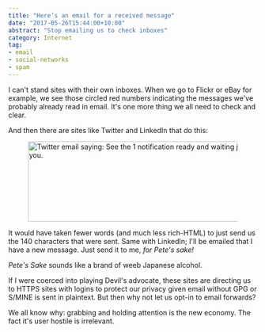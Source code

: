 ```yaml
---
title: "Here’s an email for a received message"
date: "2017-05-26T15:44:00+10:00"
abstract: "Stop emailing us to check inboxes"
category: Internet
tag:
- email
- social-networks
- spam
---
```

I can't stand sites with their own inboxes. When we go to Flickr or eBay for example, we see those circled red numbers indicating the messages we've probably already read in email. It's one more thing we all need to check and clear.

And then there are sites like Twitter and LinkedIn that do this:

<figure><img src="https://rubenerd.com/files/2017/twitter.notification@1x.png" alt="Twitter email saying: See the 1 notification ready and waiting just for you." style="width:500px; height:162px" srcset="https://rubenerd.com/files/2017/twitter.notification@1x.png 1x, https://rubenerd.com/files/2017/twitter.notification@2x.png 2x" /></figure>

It would have taken fewer words (and much less rich-HTML) to just send us the 140 characters that were sent. Same with LinkedIn; I'll be emailed that I have a new message. Just send it to me, *for Pete's sake!*

*Pete's Sake* sounds like a brand of weeb Japanese alcohol.

If I were coerced into playing Devil's advocate, these sites are directing us to HTTPS sites with logins to protect our privacy given email without GPG or S/MINE is sent in plaintext. But then why not let us opt-in to email forwards?

We all know why: grabbing and holding attention is the new economy. The fact it's user hostile is irrelevant.

